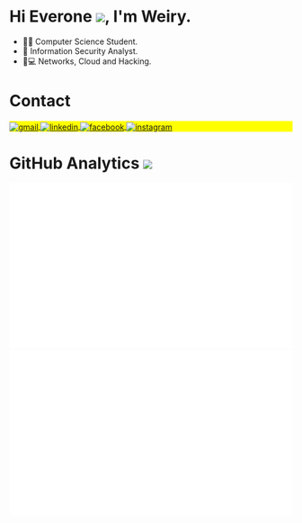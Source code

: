# Hi Everone <img src="https://raw.githubusercontent.com/kaueMarques/kaueMarques/master/hi.gif" width="30px">, I'm Weiry.
   - 👨‍🎓 Computer Science Student.
   - 💼 Information Security Analyst.
   - 💖💻 Networks, Cloud and Hacking.

# Contact 

<p align="left" style="background:yellow">
  
   <a href="mailto:weirygon@gmail.com" target="_blank">
      <img align="center" src="https://img.shields.io/badge/weirygon-FFFFFF?style=flat&logo=gmail" alt="gmail"/>  
   </a>
  
  <a href="https://www.linkedin.com/in/weirygon/" target="_blank">
      <img align="center" src="https://img.shields.io/badge/weirygon-0e76a8?style=flat&logo=linkedin" alt="linkedin"/>  
   </a>
  
   <a href="https://www.facebook.com/weiry.goncalves/" target="_blank">
      <img align="center" src="https://img.shields.io/badge/Weiry Gonçalves-FFFFFF?style=flat&logo=facebook" alt="facebook"/>  
   </a>
   
   <a href="https://www.instagram.com/weirygon/" target="_blank">
      <img align="center" src="https://img.shields.io/badge/weirygon-FFFFFF?style=flat&logo=instagram" alt="instagram"/>  
   </a>

</p>

# GitHub Analytics <img src="https://c.tenor.com/T-pW4c5b4y0AAAAj/gofourward-webdesign.gif" width="25px" >

   ![](https://github.com/weirygon/Stats/blob/master/generated/overview.svg#gh-dark-mode-only)
   ![](https://github.com/weirygon/Stats/blob/master/generated/languages.svg#gh-dark-mode-only)
   
   

